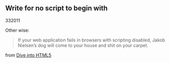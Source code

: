 <article><h1>Write for no script to begin with</h1><time><span class="day">3</span><span class="month">3</span><span class="year">2011</span></time><p>Other wise:</p><blockquote>	<p>If your web application fails in browsers with scripting disabled, Jakob Nielsen’s dog will come to your house and shit on your carpet.</p></blockquote><p>from <a href="http://diveintohtml5.org/history.html">Dive into HTML5</a></p></article>